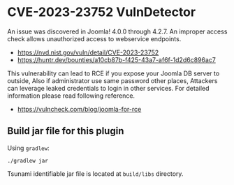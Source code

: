 # CVE-2023-23752 VulnDetector

An issue was discovered in Joomla! 4.0.0 through 4.2.7. An improper access check allows unauthorized access to webservice endpoints.

- https://nvd.nist.gov/vuln/detail/CVE-2023-23752
- https://huntr.dev/bounties/a10cb87b-f425-43a7-af6f-1d2d6c896ac7

This vulnerability can lead to RCE if you expose your Joomla DB server to outside, Also if administrator use same password other places, Attackers can leverage leaked credentials to login in other services.
For detailed information please read following reference.

- https://vulncheck.com/blog/joomla-for-rce


## Build jar file for this plugin

Using `gradlew`:

```shell
./gradlew jar
```

Tsunami identifiable jar file is located at `build/libs` directory.